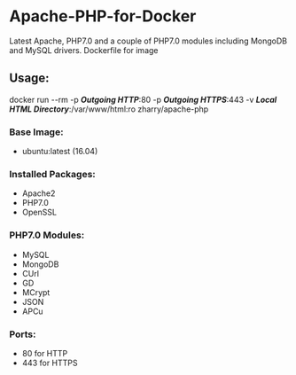 # Apache-PHP-for-Docker
Latest Apache, PHP7.0 and a couple of PHP7.0 modules including MongoDB and MySQL drivers. Dockerfile for image

## Usage:
docker run --rm -p **_Outgoing HTTP_**:80 -p **_Outgoing HTTPS_**:443 -v **_Local HTML Directory_**:/var/www/html:ro zharry/apache-php

### Base Image:
- ubuntu:latest (16.04)

### Installed Packages:
- Apache2
- PHP7.0
- OpenSSL

### PHP7.0 Modules:
- MySQL
- MongoDB
- CUrl
- GD
- MCrypt
- JSON
- APCu

### Ports:
- 80 for HTTP
- 443 for HTTPS
